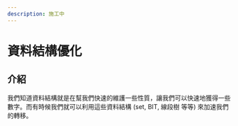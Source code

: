 ```yaml
---
description: 施工中
---
```


# 資料結構優化

## 介紹

我們知道資料結構就是在幫我們快速的維護一些性質，讓我們可以快速地獲得一些數字。而有時候我們就可以利用這些資料結構 \(set, BIT, 線段樹 等等\) 來加速我們的轉移。

